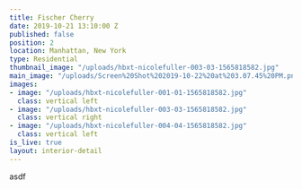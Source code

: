 ```yaml
---
title: Fischer Cherry
date: 2019-10-21 13:10:00 Z
published: false
position: 2
location: Manhattan, New York
type: Residential
thumbnail_image: "/uploads/hbxt-nicolefuller-003-03-1565818582.jpg"
main_image: "/uploads/Screen%20Shot%202019-10-22%20at%203.07.45%20PM.png"
images:
- image: "/uploads/hbxt-nicolefuller-001-01-1565818582.jpg"
  class: vertical left
- image: "/uploads/hbxt-nicolefuller-003-03-1565818582.jpg"
  class: vertical right
- image: "/uploads/hbxt-nicolefuller-004-04-1565818582.jpg"
  class: vertical left
is_live: true
layout: interior-detail
---
```


asdf